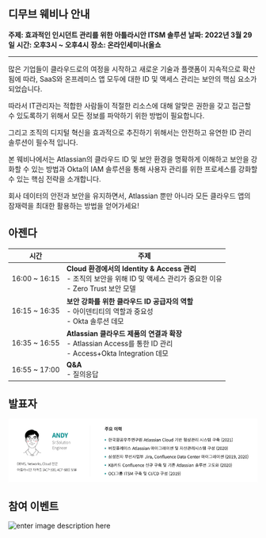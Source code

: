## 디무브 웨비나 안내


**주제: 효과적인 인시던트 관리를 위한 아틀라시안 ITSM 솔루션**
**날짜: 2022년 3월 29일**
**시간: 오후3시 ~ 오후4시** 
**장소: 온라인세미나(올쇼**

---

많은 기업들이 클라우드로의 여정을 시작하고 새로운 기술과 플랫폼이 지속적으로 확산됨에 따라, SaaS와 온프레미스 앱 모두에 대한 ID 및 액세스 관리는 보안의 핵심 요소가 되었습니다.  

따라서 IT관리자는 적합한 사람들이 적절한 리소스에 대해 알맞은 권한을 갖고 접근할 수 있도록하기 위해서 모든 정보를 파악하기 위한 방법이 필요합니다.

그리고 조직의 디지털 혁신을 효과적으로 추진하기 위해서는 안전하고 유연한 ID 관리 솔루션이 필수적 입니다.

본 웨비나에서는 Atlassian의 클라우드 ID 및 보안 환경을 명확하게 이해하고 보안을 강화할 수 있는 방법과 Okta의 IAM 솔루션을 통해 사용자 관리를 위한 프로세스를 강화할 수 있는 핵심 전략을 소개합니다.

회사 데이터의 안전과 보안을 유지하면서, Atlassian 뿐만 아니라 모든 클라우드 앱의 잠재력을 최대한 활용하는 방법을 얻어가세요!


## 아젠다
| 시간 | 주제 |
|--|--|
| 16:00 ~ 16:15 | **Cloud 환경에서의 Identity & Access 관리** <br> - 조직의 보안을 위해 ID 및 액세스 관리가 중요한 이유 <br> - Zero Trust 보안 모델 |
 | 16:15 ~ 16:35 | **보안 강화를 위한 클라우드 ID 공급자의 역할** <br> - 아이덴티티의 역할과 중요성 <br> - Okta 솔루션 데모 |
 | 16:35 ~ 16:55 | **Atlassian 클라우드 제품의 연결과 확장** <br> - Atlassian Access를 통한 ID 관리 <br> - Access+Okta Integration 데모 | 
 | 16:55 ~ 17:00 | **Q&A** <br> - 질의응답|
 
 
 
 
## 발표자  
![Speaker](/assets/images/blog/Speaker.png)

## 참여 이벤트
![enter image description here](https://talkit.tv/userfiles/images/file1637936180908.jpg)
<!--stackedit_data:
eyJoaXN0b3J5IjpbLTE3NTI0NzcyODRdfQ==
-->